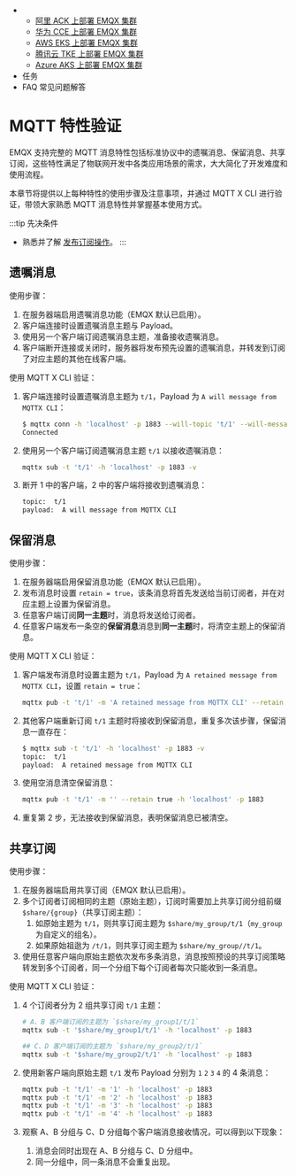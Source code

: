 - - [阿里 ACK 上部署 EMQX 集群](https://docs.emqx.com/zh/emqx-operator/latest/deployment/aliyun-ack-deployment.html)
  - [华为 CCE 上部署 EMQX 集群](https://docs.emqx.com/zh/emqx-operator/latest/deployment/cce-deployment.html)
  - [AWS EKS 上部署 EMQX 集群](https://docs.emqx.com/zh/emqx-operator/latest/deployment/aws-eks-deployment.html)
  - [腾讯云 TKE 上部署 EMQX 集群](https://docs.emqx.com/zh/emqx-operator/latest/deployment/tencent-tke-deployment.html)
  - [Azure AKS 上部署 EMQX 集群](https://docs.emqx.com/zh/emqx-operator/latest/deployment/azure-deployment.html)
- 任务
- FAQ 常见问题解答

# MQTT 特性验证

EMQX 支持完整的 MQTT 消息特性包括标准协议中的遗嘱消息、保留消息、共享订阅，这些特性满足了物联网开发中各类应用场景的需求，大大简化了开发难度和使用流程。

本章节将提供以上每种特性的使用步骤及注意事项，并通过 MQTT X CLI 进行验证，带领大家熟悉 MQTT 消息特性并掌握基本使用方式。

:::tip 先决条件

- 熟悉并了解 [发布订阅操作](./mqtt-publish-and-subscribe.md)。
:::

## 遗嘱消息

使用步骤：

1. 在服务器端启用遗嘱消息功能（EMQX 默认已启用）。
2. 客户端连接时设置遗嘱消息主题与 Payload。
3. 使用另一个客户端订阅遗嘱消息主题，准备接收遗嘱消息。
4. 客户端断开连接或关闭时，服务器将发布预先设置的遗嘱消息，并转发到订阅了对应主题的其他在线客户端。

使用 MQTT X CLI 验证：

1. 客户端连接时设置遗嘱消息主题为 `t/1`，Payload 为 `A will message from MQTTX CLI`：

    ```bash
    $ mqttx conn -h 'localhost' -p 1883 --will-topic 't/1' --will-message 'A will message from MQTTX CLI'
    Connected
    ```

2. 使用另一个客户端订阅遗嘱消息主题 `t/1` 以接收遗嘱消息：

    ```bash
    mqttx sub -t 't/1' -h 'localhost' -p 1883 -v
    ```

1. 断开 1 中的客户端，2 中的客户端将接收到遗嘱消息：

    ```bash
    topic:  t/1
    payload:  A will message from MQTTX CLI
    ```

## 保留消息

使用步骤：

1. 在服务器端启用保留消息功能（EMQX 默认已启用）。
2. 发布消息时设置 `retain = true`，该条消息将首先发送给当前订阅者，并在对应主题上设置为保留消息。
3. 任意客户端订阅**同一主题**时，消息将发送给订阅者。
4. 任意客户端发布一条空的**保留消息**消息到**同一主题**时，将清空主题上的保留消息。

使用 MQTT X CLI 验证：

1. 客户端发布消息时设置主题为 `t/1`，Payload 为 `A retained message from MQTTX CLI`，设置 `retain = true`：

    ```bash
    mqttx pub -t 't/1' -m 'A retained message from MQTTX CLI' --retain true -h 'localhost' -p 1883
    ```

2. 其他客户端重新订阅 `t/1` 主题时将接收到保留消息，重复多次该步骤，保留消息一直存在：

    ```bash
    $ mqttx sub -t 't/1' -h 'localhost' -p 1883 -v
    topic:  t/1
    payload:  A retained message from MQTTX CLI
    ```

3. 使用空消息清空保留消息：

    ```bash
    mqttx pub -t 't/1' -m '' --retain true -h 'localhost' -p 1883
    ```

4. 重复第 2 步，无法接收到保留消息，表明保留消息已被清空。

## 共享订阅

使用步骤：

1. 在服务器端启用共享订阅（EMQX 默认已启用）。
2. 多个订阅者订阅相同的主题（原始主题），订阅时需要加上共享订阅分组前缀 `$share/{group}`（共享订阅主题）：
   1. 如原始主题为 `t/1`，则共享订阅主题为 `$share/my_group/t/1`（`my_group` 为自定义的组名）。
   2. 如果原始祖逖为 `/t/1`，则共享订阅主题为 `$share/my_group//t/1`。
3. 使用任意客户端向原始主题依次发布多条消息，消息按照预设的共享订阅策略转发到多个订阅者，同一个分组下每个订阅者每次只能收到一条消息。

使用 MQTT X CLI 验证：

1. 4 个订阅者分为 2 组共享订阅 `t/1` 主题：

    ```bash
    # A、B 客户端订阅的主题为 `$share/my_group1/t/1`
    mqttx sub -t '$share/my_group1/t/1' -h 'localhost' -p 1883

    ## C、D 客户端订阅的主题为 `$share/my_group2/t/1`
    mqttx sub -t '$share/my_group2/t/1' -h 'localhost' -p 1883
    ```

2. 使用新客户端向原始主题 `t/1` 发布 Payload 分别为 `1` `2` `3` `4` 的 4 条消息：

    ```bash
    mqttx pub -t 't/1' -m '1' -h 'localhost' -p 1883
    mqttx pub -t 't/1' -m '2' -h 'localhost' -p 1883
    mqttx pub -t 't/1' -m '3' -h 'localhost' -p 1883
    mqttx pub -t 't/1' -m '4' -h 'localhost' -p 1883
    ```

3. 观察 A、B 分组与 C、D 分组每个客户端消息接收情况，可以得到以下现象：
   1. 消息会同时出现在 A、B 分组与 C、D 分组中。
   2. 同一分组中，同一条消息不会重复出现。
